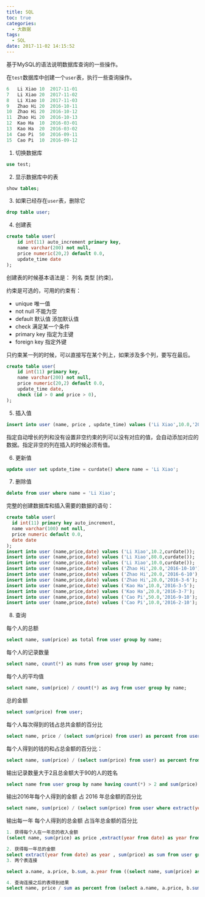 ```yaml
---
title: SQL
toc: true
categories:
  - 大数据
tags:
  - SQL
date: 2017-11-02 14:15:52
---
```


基于MySQL的语法说明数据库查询的一些操作。

在`test`数据库中创建一个`user`表，执行一些查询操作。

```sql
6	Li Xiao	10	2017-11-01
7	Li Xiao	20	2017-11-02
8	Li Xiao	10	2017-11-03
9	Zhao Hi	20	2016-10-11
10	Zhao Hi	20	2016-10-12
11	Zhao Hi	20	2016-10-13
12	Kao Ha	10	2016-03-01
13	Kao Ha	20	2016-03-02
14	Cao Pi	50	2016-09-11
15	Cao Pi	10	2016-09-12
```

<!-- more-->

1. 切换数据库

```sql
use test;
```

2. 显示数据库中的表

```sql
show tables;
```

3. 如果已经存在`user`表，删除它

```sql
drop table user;
```

4. 创建表

```sql
create table user(
    id int(11) auto_increment primary key,
    name varchar(200) not null,
    price numeric(20,2) default 0.0,
    update_time date
);
```
创建表的时候基本语法是： 列名 类型 [约束]，

约束是可选的，可用的约束有：

- unique  唯一值
- not null 不能为空
- default 默认值  添加默认值
- check 满足某一个条件
- primary key 指定为主键
- foreign key 指定外键

只约束某一列的时候，可以直接写在某个列上，如果涉及多个列，要写在最后。

```sql
create table user(
    id int(11) primary key,
    name varchar(200) not null,
    price numeric(20,2) default 0.0,
    update_time date,
    check (id > 0 and price > 0),
);
```

5. 插入值

```sql
insert into user (name, price , update_time) values ('Li Xiao',10.0,'2017-11-01');
```

指定自动增长的列和没有设置非空约束的列可以没有对应的值，会自动添加对应的数据。指定非空的列在插入的时候必须有值。

6. 更新值

```sql
update user set update_time = curdate() where name = 'Li Xiao';
```

7. 删除值

```sql
delete from user where name = 'Li Xiao';

```

完整的创建数据库和插入需要的数据的语句：

```sql
create table user(
  id int(11) primary key auto_increment,
  name varchar(100) not null,
  price numeric default 0.0,
  date date 
);
insert into user (name,price,date) values ('Li Xiao',10.2,curdate());
insert into user (name,price,date) values ('Li Xiao',80.0,curdate());
insert into user (name,price,date) values ('Li Xiao',10.0,curdate());
insert into user (name,price,date) values ('Zhao Hi',20.0,'2016-10-10');
insert into user (name,price,date) values ('Zhao Hi',20.0,'2016-6-10');
insert into user (name,price,date) values ('Zhao Hi',20.0,'2016-3-6');
insert into user (name,price,date) values ('Kao Ha',10.0,'2016-3-5');
insert into user (name,price,date) values ('Kao Ha',20.0,'2016-3-7');
insert into user (name,price,date) values ('Cao Pi',50.0,'2016-9-10');
insert into user (name,price,date) values ('Cao Pi',10.0,'2016-2-10');
```

8. 查询

每个人的总额

```sql
select name, sum(price) as total from user group by name;
```

每个人的记录数量

```sql
select name, count(*) as nums from user group by name;
```

每个人的平均值

```sql
select name, sum(price) / count(*) as avg from user group by name;

```

总的金额

```sql
select sum(price) from user;
```

每个人每次得到的钱占总共金额的百分比

```sql
select name, price / (select sum(price) from user) as percent from user;
```

每个人得到的钱的和占总金额的百分比：

```sql
select name, sum(price) / (select sum(price) from user) as percent from user group by name;
```

输出记录数量大于2且总金额大于90的人的姓名

```sql
select name from user group by name having count(*) > 2 and sum(price) > 90;
```

输出2016年每个人得到的金额 占 2016 年总金额的百分比

```sql
select name, sum(price) / (select sum(price) from user where extract(year from date) = 2016) as percent from user where extract(year from date) = 2016 group by name;
```

输出每一年 每个人得到的总金额 占当年总金额的百分比

```sql
1. 获得每个人在一年总的收入金额
(select name, sum(price) as price ,extract(year from date) as year from user group by name)；

2. 获得每一年总的金额
select extract(year from date) as year , sum(price) as sum from user group by extract(year from date);
3. 两个表连接

select a.name, a.price, b.sum, a.year from ((select name, sum(price) as price ,extract(year from date) as year from user group by name)) as a, (select extract(year from date) as year , sum(price) as sum from user group by extract(year from date)) as b where a.year = b.year;

4. 查询连接之后的表得到结果
select name, price / sum as percent from (select a.name, a.price, b.sum, a.year from ((select name, sum(price) as price ,extract(year from date) as year from user group by name)) as a, (select extract(year from date) as year , sum(price) as sum from user group by extract(year from date)) as b where a.year = b.year) as tmp

```